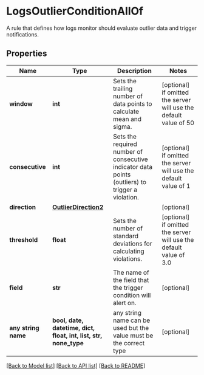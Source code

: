 # LogsOutlierConditionAllOf

A rule that defines how logs monitor should evaluate outlier data and trigger notifications.

## Properties
Name | Type | Description | Notes
------------ | ------------- | ------------- | -------------
**window** | **int** | Sets the trailing number of data points to calculate mean and sigma. | [optional]  if omitted the server will use the default value of 50
**consecutive** | **int** | Sets the required number of consecutive indicator data points (outliers) to trigger a violation. | [optional]  if omitted the server will use the default value of 1
**direction** | [**OutlierDirection2**](OutlierDirection2.md) |  | [optional] 
**threshold** | **float** | Sets the number of standard deviations for calculating violations. | [optional]  if omitted the server will use the default value of 3.0
**field** | **str** | The name of the field that the trigger condition will alert on. | [optional] 
**any string name** | **bool, date, datetime, dict, float, int, list, str, none_type** | any string name can be used but the value must be the correct type | [optional]

[[Back to Model list]](../README.md#documentation-for-models) [[Back to API list]](../README.md#documentation-for-api-endpoints) [[Back to README]](../README.md)


